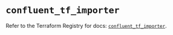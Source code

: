 # `confluent_tf_importer`

Refer to the Terraform Registry for docs: [`confluent_tf_importer`](https://registry.terraform.io/providers/confluentinc/confluent/2.9.0/docs/resources/tf_importer).
